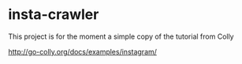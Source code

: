 # insta-crawler

This project is for the moment a simple copy of the tutorial from Colly

http://go-colly.org/docs/examples/instagram/